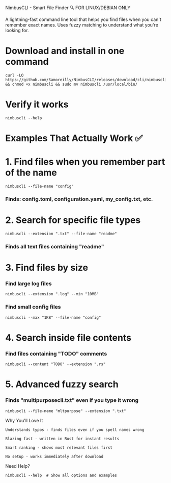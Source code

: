 NimbusCLI - Smart File Finder 🔍 FOR LINUX/DEBIAN ONLY

A lightning-fast command line tool that helps you find files when you can't remember exact names. Uses fuzzy matching to understand what you're looking for.


# Download and install in one command
```
curl -LO https://github.com/Samoreilly/NimbusCLI/releases/download/cli/nimbuscli && chmod +x nimbuscli && sudo mv nimbuscli /usr/local/bin/
```

# Verify it works
```
nimbuscli --help
```

# Examples That Actually Work ✅


# 1. Find files when you remember part of the name
```
nimbuscli --file-name "config"
```
### Finds: config.toml, configuration.yaml, my_config.txt, etc.

# 2. Search for specific file types
```
nimbuscli --extension ".txt" --file-name "readme"
```
### Finds all text files containing "readme"

# 3. Find files by size

### Find large log files

```
nimbuscli --extension ".log" --min "10MB"
```

### Find small config files  
```
nimbuscli --max "1KB" --file-name "config"
```

# 4. Search inside file contents

### Find files containing "TODO" comments
```
nimbuscli --content "TODO" --extension ".rs"
```

# 5. Advanced fuzzy search

### Finds "multipurposecli.txt" even if you type it wrong
```
nimbuscli --file-name "mltpurpose" --extension ".txt"
```

Why You'll Love It

    Understands typos - finds files even if you spell names wrong

    Blazing fast - written in Rust for instant results

    Smart ranking - shows most relevant files first

    No setup - works immediately after download

Need Help?
```
nimbuscli --help  # Show all options and examples
```
